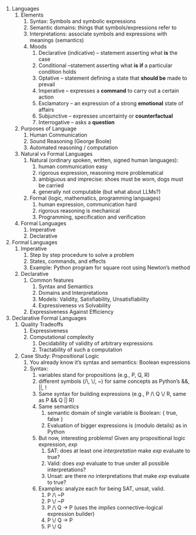 1. Languages
   1. Elements  
      1. Syntax: Symbols and symbolic expressions
      2. Semantic domains: things that symbols/expressions refer to  
      3. Interpretations: associate symbols and expressions with meanings (semantics)  
      4. Moods  
         1) Declarative (indicative) – statement asserting what **is** the case  
         2) Conditional –statement asserting what **is** **if** a particular condition holds
         3) Optative – statement defining a state that **should be** made to prevail  
         4) Imperative – expresses a **command** to carry out a certain action  
         5) Exclamatory – an expression of a strong **emotional** state of affairs  
         6) Subjunctive – expresses uncertainty or **counterfactual**
         7) Interrogative – asks a **question**  
   2. Purposes of Language  
      1. Human Communication  
      2. Sound Reasoning (George Boole)  
      3. Automated reasoning / computation  
   3. Natural vs Formal Languages  
      1. Natural (ordinary spoken, written, signed human languages):
         1) human communication easy  
         2) rigorous expression, reasoning more problematical
         3) ambiguous and imprecise: shoes must be worn, dogs must be carried  
         4) generally not computable (but what about LLMs?)  
      2. Formal (logic, mathematics, programming languages)  
         1) human expression, communication hard
         2) rigorous reasoning is mechanical  
         3) Programming, specification and verification  
   4. Formal Languages  
      1. Imperative  
      2. Declarative  
2. Formal Languages  
   1. Imperative  
      1. Step by step procedure to solve a problem
      2. States, commands, and effects
      3. Example: Python program for square root using Newton’s method  
   2. Declarative  
      1. Common features  
         1) Syntax and Semantics
         2) Domains and Interpretations  
         3) Models: Validity, Satisfiability, Unsatisfiability  
         4) Expressiveness vs Solvability  
      2. Expressiveness Against Efficiency  
3. Declarative Formal Languages  
   1. Quality Tradeoffs  
      1. Expressiveness  
      2. Computational complexity  
         1) Decidability of validity of arbitrary expressions  
         2) Tractability of such a computation  
   2. Case Study: Propositional Logic  
      1. You already know it’s syntax and semantics: Boolean expressions  
      2. Syntax:
         1) variables stand for propositions (e.g., P, Q, R)  
         2) different symbols (/\\, \\/, \~) for same concepts as Python’s &&, ||, \!  
         3) Same syntax for building expressions (e.g., P /\\ Q \\/ R, same as P && Q || R)
         4) Same semantics
            1) semantic domain of single variable is Boolean: { true, false }  
            2) Evaluation of bigger expressions is (modulo details) as in Python  
         5) But now, interesting problems\! Given any propositional logic expression, *exp*  
            1) SAT: does at least one *interpretation* make *exp* evaluate to true?  
            2) Valid: does *exp* evaluate to true under all possible interpretations?
            3) Unsat: are there *no* interpretations that make *exp* evaluate to true?  
         6) Examples: analyze each for being SAT, unsat, valid.
            1) P /\\ \~P  
            2) P \\/ \~P  
            3) P /\\ Q \-\> P (uses the *implies* connective–logical expression builder)  
            4) P \\/ Q \-\> P  
            5) P \\/ Q
